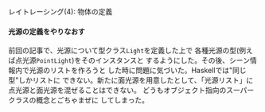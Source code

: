 レイトレーシング(4): 物体の定義

#### 光源の定義をやりなおす

前回の記事で、光源について型クラス`Light`を定義した上で
各種光源の型(例えば点光源`PointLight`)をそのインスタンスと
するようにした。その後、シーン情報内で光源のリストを作ろうと
した時に問題に気づいた。Haskellでは"同じ型"しかリストに
できない。新たに面光源を用意したとして、「光源リスト」に
点光源と面光源を混ぜることはできない。
どうもオブジェクト指向のスーパークラスの概念とごちゃまぜに
してしまった。




